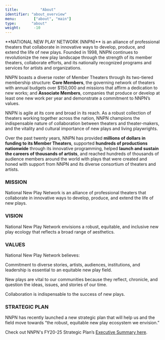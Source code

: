 ```yaml
---
title: 			"About"
identifier:	"about_overview"
menu:        ["about", "main"]
type:       "about"
weight:      -10
---
```


<span class="lead-in">
**NATIONAL NEW PLAY NETWORK (NNPN)** is an alliance of professional theaters that collaborate in innovative ways to develop, produce, and extend the life of new plays. Founded in 1998, NNPN continues to revolutionize the new play landscape through the strength of its member theaters, collaborate efforts, and its nationally recognized programs and services for artists and organizations.
</span>

NNPN boasts a diverse roster of Member Theaters through its two-tiered membership structure: **Core Members**, the governing network of theaters with annual budgets over $150,000 and missions that affirm a dedication to new works; and **Associate Members**, companies that produce or develop at least one new work per year and demonstrate a commitment to NNPN’s values.

NNPN is agile at its core and broad in its reach. As a robust collection of theaters working together across the nation, NNPN champions the indispensable nature of collaboration between theaters and theater-makers, and the vitality and cultural importance of new plays and living playwrights.

Over the past twenty years, NNPN has provided **millions of dollars in funding to its Member Theaters**, supported **hundreds of productions nationwide** through its innovative programming, helped **launch and sustain the careers of thousands of artists**, and reached hundreds of thousands of audience members around the world with plays that were created and honed with support from NNPN and its diverse consortium of theaters and artists.

### MISSION

National New Play Network is an alliance of professional theaters that collaborate in innovative ways to develop, produce, and extend the life of new plays.

### VISION

National New Play Network envisions a robust, equitable, and inclusive new play ecology that reflects a broad range of aesthetics.

### VALUES

National New Play Network believes:

Commitment to diverse stories, artists, audiences, institutions, and leadership is essential to an equitable new play field.

New plays are vital to our communities because they reflect, chronicle, and question the ideas, issues, and stories of our time.

Collaboration is indispensable to the success of new plays.

### STRATEGIC PLAN

NNPN has recently launched a new strategic plan that will help us and the field move towards “the robust, equitable new play ecosystem we envision.”

Check out NNPN's FY20-25 Strategic Plan’s [Executive Summary here](nationalnewplaynetwork013-my.sharepoint.com/:b:/g/personal/admin_nnpn_org/Ebaz9F7MZjdJohAKVWwJc7UBPzXaFcZK-0UBxdvDFEWVzA?e=qeBtR7).
